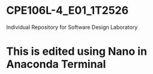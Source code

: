 # CPE106L-4_E01_1T2526
Individual Repository for Software Design Laboratory

# This is edited using Nano in Anaconda Terminal
